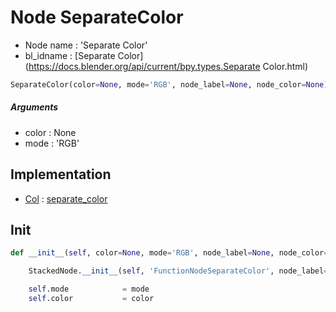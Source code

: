 # Node SeparateColor

- Node name : 'Separate Color'
- bl_idname : [Separate Color](https://docs.blender.org/api/current/bpy.types.Separate Color.html)


``` python
SeparateColor(color=None, mode='RGB', node_label=None, node_color=None)
```
##### Arguments

- color : None
- mode : 'RGB'

## Implementation

- [Col](/docs/GeoNodes/Col.md) : [separate_color](/docs/GeoNodes/Col.md#separate_color)

## Init

``` python
def __init__(self, color=None, mode='RGB', node_label=None, node_color=None):

    StackedNode.__init__(self, 'FunctionNodeSeparateColor', node_label=node_label, node_color=node_color)

    self.mode            = mode
    self.color           = color
```
